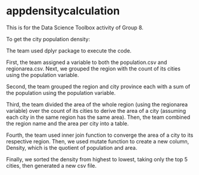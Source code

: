 # appdensitycalculation
This is for the Data Science Toolbox activity of Group 8.

To get the city population density:

The team used dplyr package to execute the code.

First, the team assigned a variable to both the population.csv and regionarea.csv. Next, we grouped the region with the count of its cities using the population variable.

Second, the team grouped the region and city province each with a sum of the population using the population variable.

Third, the team divided the area of the whole region (using the regionarea variable) over the count of its cities to derive the area of a city (assuming each city in the same region has the same area). Then, the team combined the region name and the area per city into a table.

Fourth, the team used inner join function to converge the area of a city to its respective region. Then, we used mutate function to create a new column, Density, which is the quotient of population and area.

Finally, we sorted the density from highest to lowest, taking only the top 5 cities, then generated a new csv file.
